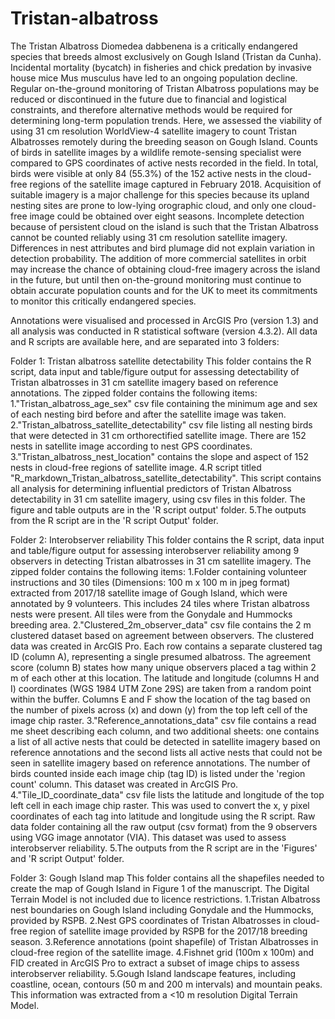 # Tristan-albatross

The Tristan Albatross Diomedea dabbenena is a critically endangered species that breeds almost exclusively on Gough Island (Tristan da Cunha). Incidental mortality (bycatch) in fisheries and chick predation by invasive house mice Mus musculus have led to an ongoing population decline. Regular on-the-ground monitoring of Tristan Albatross populations may be reduced or discontinued in the future due to financial and logistical constraints, and therefore alternative methods would be required for determining long-term population trends. Here, we assessed the viability of using 31 cm resolution WorldView-4 satellite imagery to count Tristan Albatrosses remotely during the breeding season on Gough Island. Counts of birds in satellite images by a wildlife remote-sensing specialist were compared to GPS coordinates of active nests recorded in the field. In total, birds were visible at only 84 (55.3%) of the 152 active nests in the cloud-free regions of the satellite image captured in February 2018. Acquisition of suitable imagery is a major challenge for this species because its upland nesting sites are prone to low-lying orographic cloud, and only one cloud-free image could be obtained over eight seasons. Incomplete detection because of persistent cloud on the island is such that the Tristan Albatross cannot be counted reliably using 31 cm resolution satellite imagery. Differences in nest attributes and bird plumage did not explain variation in detection probability. The addition of more commercial satellites in orbit may increase the chance of obtaining cloud-free imagery across the island in the future, but until then on-the-ground monitoring must continue to obtain accurate population counts and for the UK to meet its commitments to monitor this critically endangered species.

Annotations were visualised and processed in ArcGIS Pro (version 1.3) and all analysis was conducted in R statistical software (version 4.3.2). All data and R scripts are available here, and are separated into 3 folders:

Folder 1: Tristan albatross satellite detectability
This folder contains the R script, data input and table/figure output for assessing detectability of Tristan albatrosses in 31 cm satellite imagery based on reference annotations. The zipped folder contains the following items:
1."Tristan_albatross_age_sex" csv file containing the minimum age and sex of each nesting bird before and after the satellite image was taken.
2."Tristan_albatross_satellite_detectability" csv file listing all nesting birds that were detected in 31 cm orthorectified satellite image. There are 152 nests in satellite image according to nest GPS coordinates.
3."Tristan_albatross_nest_location" contains the slope and aspect of 152 nests in cloud-free regions of satellite image.
4.R script titled "R_markdown_Tristan_albatross_satellite_detectability". This script contains all analysis for determining influential predictors of Tristan Albatross detectability in 31 cm satellite imagery, using csv files in this folder. The figure and table outputs are in the 'R script output' folder.
5.The outputs from the R script are in the 'R script Output' folder.

Folder 2: Interobserver reliability
This folder contains the R script, data input and table/figure output for assessing interobserver reliability among 9 observers in detecting Tristan albatrosses in 31 cm satellite imagery. The zipped folder contains the following items:
1.Folder containing volunteer instructions and 30 tiles (Dimensions: 100 m x 100 m in jpeg format) extracted from 2017/18 satellite image of Gough Island, which were annotated by 9 volunteers. This includes 24 tiles where Tristan albatross nests were present. All tiles were from the Gonydale and Hummocks breeding area.
2."Clustered_2m_observer_data" csv file contains the 2 m clustered dataset based on agreement between observers. The clustered data was created in ArcGIS Pro. Each row contains a separate clustered tag ID (column A), representing a single presumed albatross. The agreement score (column B) states how many unique observers placed a tag within 2 m of each other at this location. The latitude and longitude (columns H and I) coordinates (WGS 1984 UTM Zone 29S) are taken from a random point within the buffer. Columns E and F show the location of the tag based on the number of pixels across (x) and down (y) from the top left cell of the image chip raster.
3."Reference_annotations_data" csv file contains a read me sheet describing each column, and two additional sheets: one contains a list of all active nests that could be detected in satellite imagery based on reference annotations and the second lists all active nests that could not be seen in satellite imagery based on reference annotations. The number of birds counted inside each image chip (tag ID) is listed under the 'region count' column. This dataset was created in ArcGIS Pro.
4."Tile_ID_coordinate_data" csv file lists the latitude and longitude of the top left cell in each image chip raster. This was used to convert the x, y pixel coordinates of each tag into latitude and longitude using the R script.
Raw data folder containing all the raw output (csv format) from the 9 observers using VGG image annotator (VIA). This dataset was used to assess interobserver reliability.
5.The outputs from the R script are in the 'Figures' and 'R script Output' folder.

Folder 3: Gough Island map
This folder contains all the shapefiles needed to create the map of Gough Island in Figure 1 of the manuscript. The Digital Terrain Model is not included due to licence restrictions.
1.Tristan Albatross nest boundaries on Gough Island including Gonydale and the Hummocks, provided by RSPB.
2.Nest GPS coordinates of Tristan Albatrosses in cloud-free region of satellite image provided by RSPB for the 2017/18 breeding season.
3.Reference annotations (point shapefile) of Tristan Albatrosses in cloud-free region of the satellite image.
4.Fishnet grid (100m x 100m) and FID created in ArcGIS Pro to extract a subset of image chips to assess interobserver reliability.
5.Gough Island landscape features, including coastline, ocean, contours (50 m and 200 m intervals) and mountain peaks. This information was extracted from a <10 m resolution Digital Terrain Model.
